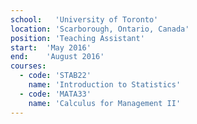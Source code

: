 ```yaml
---
school:   'University of Toronto'
location: 'Scarborough, Ontario, Canada'
position: 'Teaching Assistant'
start:  'May 2016'
end:    'August 2016'
courses:
  - code: 'STAB22'
    name: 'Introduction to Statistics'
  - code: 'MATA33'
    name: 'Calculus for Management II'
---
```

